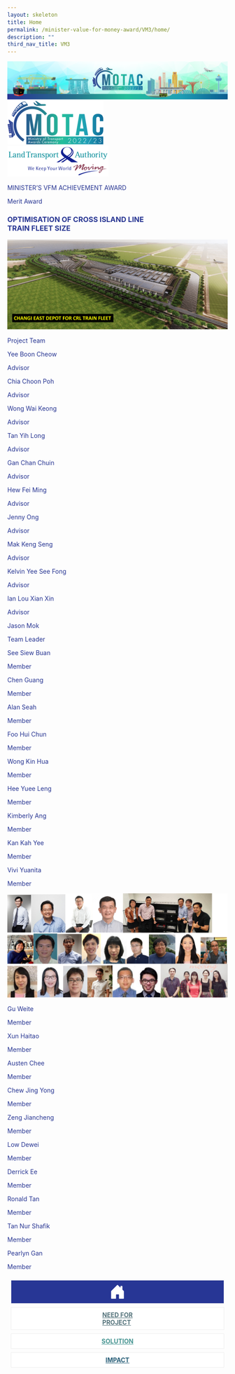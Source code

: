 ```yaml
---
layout: skeleton
title: Home
permalink: /minister-value-for-money-award/VM3/home/
description: ""
third_nav_title: VM3
---
```

<style type="text/css">
   .text-pri {
     color: #273592;
   }

   .nav-tabs {
     border-bottom: none !important;
     overflow: hidden !important;
   }

   .nav-link {
     margin: 8px !important;
     border-radius: 0px !important;
     font-weight: 700 !important;
     padding: 0.5rem 2.8rem !important;
   }

   .link-home {
     border: 1px solid #eee !important;
     color: #fff !important;
     background: rgb(39, 54, 149) !important;
     display: flex;
     justify-content: center;
     align-items: center;
   }

   .link-project {
     border: 1px solid #eee !important;
     color: rgb(83, 114, 122) !important;
     background-color: #fff !important;
     display: flex;
     justify-content: center;
     align-items: center;
   }

   .link-project.active {
     border: none !important;
     color: #fff !important;
     background: rgb(41, 115, 144) !important;
   }

   .link-solution {
     border: 1px solid #eee !important;
     color: rgb(69, 148, 145) !important;
     background-color: #fff !important;
     display: flex;
     justify-content: center;
     align-items: center;
   }

   .link-solution.active {
     border: none !important;
     color: #fff !important;
     background: rgb(34, 155, 189) !important;
   }

   .link-impact {
     border: 1px solid #eee !important;
     color: rgb(41, 95, 120) !important;
     background-color: #fff !important;
     display: flex;
     justify-content: center;
     align-items: center;
   }

   .link-impact.active {
     border: none !important;
     color: #fff !important;
     background: rgb(10, 91, 142) !important;
   }
 </style>
  <div class="container-fluid">
<img src="/images/hero.png" class="img-fluid"  alt="hero"/>
</div>
 <div class="container-fluid py-5 text-pri card-bg my-5">
   <div class="row">
     <div class="col-sm-12 pt-4 pb-3 text-center">
       <img src="/images/Logos/MOTAC_header.png" alt="motac logo" class="img-fluid" />
     </div>
   </div>
   <div class="row border border-info">
     <div class="col-sm-4 py-3 text-center d-flex flex-column align-items-center justify-content-center">
       <img src="/images/Logos/LTA.png" class="img-fluid" alt="LTA" />
     </div>
     <div class="col-sm-8 py-3 text-center bg-primary d-flex justify-content-center flex-column aligin-items-center">
       <p class="mb-1 text-light font-weight-bold raleway-font"> MINISTER’S VFM ACHIEVEMENT AWARD </p>
       <p class="mb-0 distinguished-award">Merit Award</p>
     </div>
   </div>
   <div class="row">
     <div class="col-12 py-3">
       <h3 class="text-center font-weight-bold"> OPTIMISATION OF CROSS ISLAND LINE ​ <br /> TRAIN FLEET SIZE​ </h3>
     </div>
     <div class="col-sm-11 mx-auto text-center py-3">
       <img src="/images/VFM/VM3/VM3_Iconic Picture.png" class="img-fluid border my-5" />
     </div>
   </div>
   <div class="row">
     <div class="col-sm-12 text-center py-2 my-2 bg-secondary">
       <p class="mb-0 h3 font-weight-bold text-uppercase">Project Team​</p>
     </div>
     <div class="col-sm-11 mx-auto my-3">
       <div class="row py-5">
         <div class="col-sm-6 mb-5">
           <div class="row">
             <div class="col-sm-6">
               <p class="mb-2 font-weight-bold text-pri">Yee Boon Cheow</p>
             </div>
             <div class="col-sm-6">
               <p class="mb-2 font-weight-bold text-pri">Advisor</p>
             </div>
           </div>
           <div class="row">
             <div class="col-sm-6">
               <p class="mb-2 font-weight-bold text-pri">Chia Choon Poh</p>
             </div>
             <div class="col-sm-6">
               <p class="mb-2 font-weight-bold text-pri">Advisor</p>
             </div>
           </div>
           <div class="row">
             <div class="col-sm-6">
               <p class="mb-2 font-weight-bold text-pri">Wong Wai Keong</p>
             </div>
             <div class="col-sm-6">
               <p class="mb-2 font-weight-bold text-pri">Advisor</p>
             </div>
           </div>
           <div class="row">
             <div class="col-sm-6">
               <p class="mb-2 font-weight-bold text-pri">Tan Yih Long</p>
             </div>
             <div class="col-sm-6">
               <p class="mb-2 font-weight-bold text-pri">Advisor</p>
             </div>
           </div>
           <div class="row">
             <div class="col-sm-6">
               <p class="mb-2 font-weight-bold text-pri">Gan Chan Chuin</p>
             </div>
             <div class="col-sm-6">
               <p class="mb-2 font-weight-bold text-pri">Advisor</p>
             </div>
           </div>
           <div class="row">
             <div class="col-sm-6">
               <p class="mb-2 font-weight-bold text-pri">Hew Fei Ming</p>
             </div>
             <div class="col-sm-6">
               <p class="mb-2 font-weight-bold text-pri">Advisor</p>
             </div>
           </div>
           <div class="row">
             <div class="col-sm-6">
               <p class="mb-2 font-weight-bold text-pri">Jenny Ong</p>
             </div>
             <div class="col-sm-6">
               <p class="mb-2 font-weight-bold text-pri">Advisor</p>
             </div>
           </div>
           <div class="row">
             <div class="col-sm-6">
               <p class="mb-2 font-weight-bold text-pri">Mak Keng Seng</p>
             </div>
             <div class="col-sm-6">
               <p class="mb-2 font-weight-bold text-pri">Advisor</p>
             </div>
           </div>
           <div class="row">
             <div class="col-sm-6">
               <p class="mb-2 font-weight-bold text-pri"> Kelvin Yee See Fong </p>
             </div>
             <div class="col-sm-6">
               <p class="mb-2 font-weight-bold text-pri">Advisor</p>
             </div>
           </div>
           <div class="row">
             <div class="col-sm-6">
               <p class="mb-2 font-weight-bold text-pri">Ian Lou Xian Xin</p>
             </div>
             <div class="col-sm-6">
               <p class="mb-2 font-weight-bold text-pri">Advisor</p>
             </div>
           </div>
           <div class="row">
             <div class="col-sm-6">
               <p class="mb-2 font-weight-bold text-pri">Jason Mok</p>
             </div>
             <div class="col-sm-6">
               <p class="mb-2 font-weight-bold text-pri">Team Leader</p>
             </div>
           </div>
           <div class="row">
             <div class="col-sm-6">
               <p class="mb-2 font-weight-bold text-pri">See Siew Buan</p>
             </div>
             <div class="col-sm-6">
               <p class="mb-2 font-weight-bold text-pri">Member</p>
             </div>
           </div>
           <div class="row">
             <div class="col-sm-6">
               <p class="mb-2 font-weight-bold text-pri">Chen Guang</p>
             </div>
             <div class="col-sm-6">
               <p class="mb-2 font-weight-bold text-pri">Member</p>
             </div>
           </div>
           <div class="row">
             <div class="col-sm-6">
               <p class="mb-2 font-weight-bold text-pri">Alan Seah</p>
             </div>
             <div class="col-sm-6">
               <p class="mb-2 font-weight-bold text-pri">Member</p>
             </div>
           </div>
           <div class="row">
             <div class="col-sm-6">
               <p class="mb-2 font-weight-bold text-pri">Foo Hui Chun</p>
             </div>
             <div class="col-sm-6">
               <p class="mb-2 font-weight-bold text-pri">Member</p>
             </div>
           </div>
           <div class="row">
             <div class="col-sm-6">
               <p class="mb-2 font-weight-bold text-pri">Wong Kin Hua</p>
             </div>
             <div class="col-sm-6">
               <p class="mb-2 font-weight-bold text-pri">Member</p>
             </div>
           </div>
           <div class="row">
             <div class="col-sm-6">
               <p class="mb-2 font-weight-bold text-pri">Hee Yuee Leng</p>
             </div>
             <div class="col-sm-6">
               <p class="mb-2 font-weight-bold text-pri">Member</p>
             </div>
           </div>
           <div class="row">
             <div class="col-sm-6">
               <p class="mb-2 font-weight-bold text-pri">Kimberly Ang</p>
             </div>
             <div class="col-sm-6">
               <p class="mb-2 font-weight-bold text-pri">Member</p>
             </div>
           </div>
           <div class="row">
             <div class="col-sm-6">
               <p class="mb-2 font-weight-bold text-pri">Kan Kah Yee</p>
             </div>
             <div class="col-sm-6">
               <p class="mb-2 font-weight-bold text-pri">Member</p>
             </div>
           </div>
           <div class="row">
             <div class="col-sm-6">
               <p class="mb-2 font-weight-bold text-pri">Vivi Yuanita</p>
             </div>
             <div class="col-sm-6">
               <p class="mb-2 font-weight-bold text-pri">Member</p>
             </div>
           </div>
         </div>
         <div class="col-sm-6 mb-5">
           <div class="row">
             <div class="col-sm-12 text-center mx-auto py-3">
               <img src="/images/VFM/VM3/VFM3 Team Photo.jpg" class="img-fluid border border-5 border-primary" alt="" />
             </div>
           </div>
           <div class="row">
             <div class="col-sm-6">
               <p class="mb-2 font-weight-bold text-pri">Gu Weite</p>
             </div>
             <div class="col-sm-6">
               <p class="mb-2 font-weight-bold text-pri">Member </p>
             </div>
           </div>
           <div class="row">
             <div class="col-sm-6">
               <p class="mb-2 font-weight-bold text-pri">Xun Haitao</p>
             </div>
             <div class="col-sm-6">
               <p class="mb-2 font-weight-bold text-pri">Member </p>
             </div>
           </div>
           <div class="row">
             <div class="col-sm-6">
               <p class="mb-2 font-weight-bold text-pri">Austen Chee</p>
             </div>
             <div class="col-sm-6">
               <p class="mb-2 font-weight-bold text-pri">Member</p>
             </div>
           </div>
           <div class="row">
             <div class="col-sm-6">
               <p class="mb-2 font-weight-bold text-pri">Chew Jing Yong</p>
             </div>
             <div class="col-sm-6">
               <p class="mb-2 font-weight-bold text-pri">Member</p>
             </div>
           </div>
           <div class="row">
             <div class="col-sm-6">
               <p class="mb-2 font-weight-bold text-pri">Zeng Jiancheng</p>
             </div>
             <div class="col-sm-6">
               <p class="mb-2 font-weight-bold text-pri">Member</p>
             </div>
           </div>
           <div class="row">
             <div class="col-sm-6">
               <p class="mb-2 font-weight-bold text-pri">Low Dewei</p>
             </div>
             <div class="col-sm-6">
               <p class="mb-2 font-weight-bold text-pri">Member</p>
             </div>
           </div>
           <div class="row">
             <div class="col-sm-6">
               <p class="mb-2 font-weight-bold text-pri">Derrick Ee</p>
             </div>
             <div class="col-sm-6">
               <p class="mb-2 font-weight-bold text-pri">Member</p>
             </div>
           </div>
           <div class="row">
             <div class="col-sm-6">
               <p class="mb-2 font-weight-bold text-pri">Ronald Tan</p>
             </div>
             <div class="col-sm-6">
               <p class="mb-2 font-weight-bold text-pri">Member</p>
             </div>
           </div>
           <div class="row">
             <div class="col-sm-6">
               <p class="mb-2 font-weight-bold text-pri">Tan Nur Shafik</p>
             </div>
             <div class="col-sm-6">
               <p class="mb-2 font-weight-bold text-pri">Member</p>
             </div>
           </div>
           <div class="row">
             <div class="col-sm-6">
               <p class="mb-2 font-weight-bold text-pri">Pearlyn Gan</p>
             </div>
             <div class="col-sm-6">
               <p class="mb-2 font-weight-bold text-pri">Member</p>
             </div>
           </div>
         </div>
       </div>
     </div>
   </div>
   <nav>
     <div class="nav nav-tabs nav-fill" id="nav-tab" role="tablist">
       <a class="nav-link active text-uppercase link-home text-decoration-none" id="nav-home-tab" href="/minister-value-for-money-award/VM3/home/">
         <svg xmlns="http://www.w3.org/2000/svg" width="36" height="36" fill="currentColor" class="bi bi-house-door-fill" viewBox="0 0 16 16">
           <path d="M6.5 14.5v-3.505c0-.245.25-.495.5-.495h2c.25 0 .5.25.5.5v3.5a.5.5 0 0 0 .5.5h4a.5.5 0 0 0 .5-.5v-7a.5.5 0 0 0-.146-.354L13 5.793V2.5a.5.5 0 0 0-.5-.5h-1a.5.5 0 0 0-.5.5v1.293L8.354 1.146a.5.5 0 0 0-.708 0l-6 6A.5.5 0 0 0 1.5 7.5v7a.5.5 0 0 0 .5.5h4a.5.5 0 0 0 .5-.5Z" />
         </svg>
       </a>
       <a class="nav-link link-project text-decoration-none" id="nav-project-tab" href="/minister-value-for-money-award/VM3/need-for-project/"> NEED FOR <br /> PROJECT </a>
       <a class="nav-link link-solution text-decoration-none" id="nav-solution-tab" href="/minister-value-for-money-award/VM3/solution/"> SOLUTION</a>
       <a class="nav-link link-impact text-decoration-none" id="nav-impact-tab" href="/minister-value-for-money-award/VM3/impact/"> IMPACT</a>
     </div>
   </nav>
 </div>